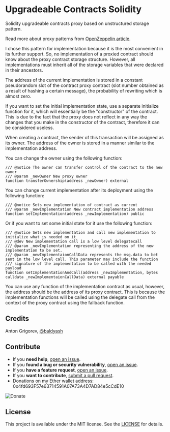 # Upgradeable Contracts Solidity

Solidity upgradeable contracts proxy based on unstructured storage pattern.

Read more about proxy patterns from [OpenZeppelin article](https://blog.openzeppelin.com/proxy-patterns/).

I chose this pattern for implementation because it is the most convenient in its further support. So, no implementation of a proxied contract should know about the proxy contract storage structure. However, all implementations must inherit all of the storage variables that were declared in their ancestors.

The address of the current implementation is stored in a constant pseudorandom slot of the contract proxy contract (slot number obtained as a result of hashing a certain message), the probability of rewriting which is almost zero.

If you want to set the initial implementation state, use a separate initialize function for it, which will essentially be the "constructor" of the contract. This is due to the fact that the proxy does not reflect in any way the changes that you make in the constructor of the contract, therefore it can be considered useless.

When creating a contract, the sender of this transaction will be assigned as its owner. The address of the owner is stored in a manner similar to the implementation address.

You can change the owner using the following function:
```solidity
/// @notice The owner can transfer control of the contract to the new owner
/// @param _newOwner New proxy owner
function transferOwnership(address _newOwner) external
```

You can change current implementation after its deployment using the following function:
```solidity
/// @notice Sets new implementation of contract as current
/// @param _newImplementation New contract implementation address
function setImplementation(address _newImplementation) public
```
Or if you want to set some initial state for it use the following function:
```solidity
/// @notice Sets new implementation and call new implementation to initialize what is needed on it
/// @dev New implementation call is a low level delegatecall
/// @param _newImplementation representing the address of the new implementation to be set.
/// @param _newImplementaionCallData represents the msg.data to bet sent in the low level call. This parameter may include the function
/// signature of the implementation to be called with the needed payload
function setImplementationAndCall(address _newImplementation, bytes calldata _newImplementaionCallData) external payable
```

You can use any function of the implementation contract as usual, however, the address should be the address of its proxy contract. This is because the implementation functions will be called using the delegate call from the context of the proxy contract using the fallback function.

## Credits

Anton Grigorev, [@baldyash](https://github.com/BaldyAsh)

## Contribute

- If you **need help**, [open an issue](https://github.com/BaldyAsh/upgradeable-contracts-solidity/issues).
- If you **found a bug or security vulnerability**, [open an issue](https://github.com/BaldyAsh/upgradeable-contracts-solidity/issues).
- If you **have a feature request**, [open an issue](https://github.com/BaldyAsh/upgradeable-contracts-solidity/issues).
- If you **want to contribute**, [submit a pull request](https://github.com/BaldyAsh/upgradeable-contracts-solidity/pulls).
- Donations on my Ether wallet address: 0x4fd693F57e63714591A07A73A4D7AD84e5cCdE10

![Donate](http://qrcoder.ru/code/?0x4fd693F57e63714591A07A73A4D7AD84e5cCdE10&4&0)

## License

This project is available under the MIT license. See the [LICENSE](https://github.com/BaldyAsh/upgradeable-contracts-solidity/blob/master/LICENSE) for details.